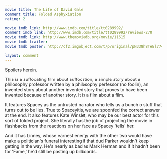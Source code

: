 ```yaml
---
movie title: The Life of David Gale
comment title: Folded Asphyxiation
rating: 2

movie imdb link: http://www.imdb.com/title/tt0289992/
comment imdb link: http://www.imdb.com/title/tt0289992/reviews-270
movie tmdb link: http://www.themoviedb.org/movie/11615
movie tmdb trailer: 
movie tmdb poster: http://cf2.imgobject.com/t/p/original/pN338h8TeEl774vbOHR76VNgOc8.jpg

layout: comment
---
```


Spoilers herein.

This is a suffocating film about suffocation, a simple story about a philosophy professor  written by a philosophy perfessor (no foolin), an invented story about another invented story  that proves to have been invented because of another story. It is a film about a film. 

It features Spacey as the untrusted narrator who tells us a bunch o stuff that turns out to be  lies. True to Spaceyitis, we are spoonfed the correct answer at the end. It also features Kate  Winslet, who may be our best actor for this sort of folded project. She literally has the job of  projecting the movie in flashbacks from the reactions on her face as Spacey 'tells' her.

And it has Linney, whose earnest energy with the other two would have make a politician's  funeral interesting if that dud Parker wouldn't keep getting in the way. He's nearly as bad as  Mark Herman and if it hadn't been for 'Fame,' he'd still be pasting up billboards.